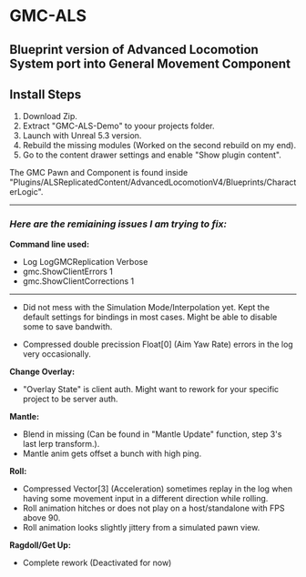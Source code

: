 # GMC-ALS
## Blueprint version of Advanced Locomotion System port into General Movement Component
## Install Steps
1. Download Zip.
2. Extract "GMC-ALS-Demo" to yoour projects folder.
3. Launch with Unreal 5.3 version.
4. Rebuild the missing modules (Worked on the second rebuild on my end).
5. Go to the content drawer settings and enable "Show plugin content".
   
The GMC Pawn and Component is found inside "Plugins/ALSReplicatedContent/AdvancedLocomotionV4/Blueprints/CharacterLogic".

____________________________________
### _Here are the remiaining issues I am trying to fix:_
**Command line used:**
- Log LogGMCReplication Verbose
- gmc.ShowClientErrors 1
- gmc.ShowClientCorrections 1
____________________________________
- Did not mess with the Simulation Mode/Interpolation yet. Kept the default settings for bindings in most cases. Might be able to disable some to save bandwith.

- Compressed double precission Float[0] (Aim Yaw Rate) errors in the log very occasionally.

**Change Overlay:**
- "Overlay State" is client auth. Might want to rework for your specific project to be server auth.
   
**Mantle:**
- Blend in missing (Can be found in "Mantle Update" function, step 3's last lerp transform.).
- Mantle anim gets offset a bunch with high ping.
      
**Roll:**
- Compressed Vector[3] (Acceleration) sometimes replay in the log when having some movement input in a different direction while rolling.
- Roll animation hitches or does not play on a host/standalone with FPS above 90.
- Roll animation looks slightly jittery from a simulated pawn view.
   
**Ragdoll/Get Up:**
- Complete rework (Deactivated for now)
